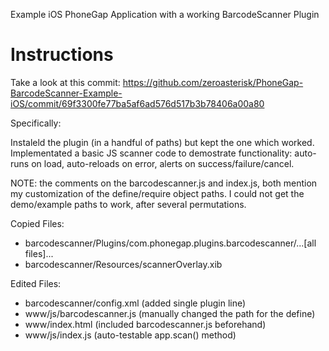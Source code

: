Example iOS PhoneGap Application with a working BarcodeScanner Plugin

Instructions
================

Take a look at this commit:
https://github.com/zeroasterisk/PhoneGap-BarcodeScanner-Example-iOS/commit/69f3300fe77ba5af6ad576d517b3b78406a00a80

Specifically:

Instaleld the plugin (in a handful of paths) but kept the one which worked.
Implementated a basic JS scanner code to demostrate functionality:
auto-runs on load,
auto-reloads on error,
alerts on success/failure/cancel.

NOTE: the comments on the barcodescanner.js and index.js,
both mention my customization of the define/require object paths.
I could not get the demo/example paths to work, after several permutations.

Copied Files:

* barcodescanner/Plugins/com.phonegap.plugins.barcodescanner/...[all files]...
* barcodescanner/Resources/scannerOverlay.xib

Edited Files:

* barcodescanner/config.xml (added single plugin line)
* www/js/barcodescanner.js (manually changed the path for the define)
* www/index.html (included barcodescanner.js beforehand)
* www/js/index.js (auto-testable app.scan() method)
